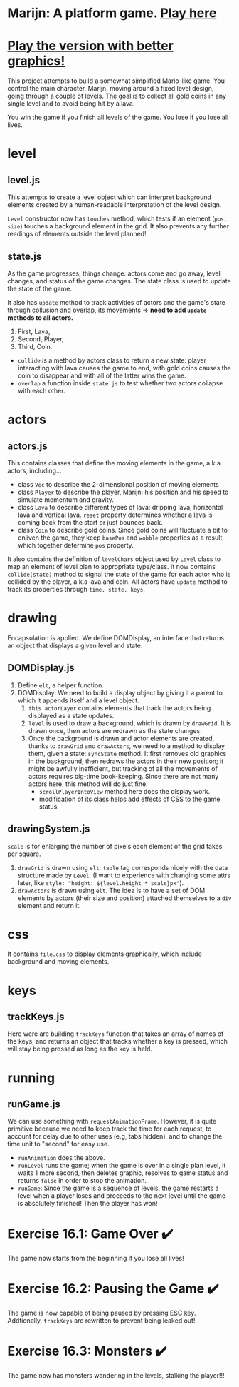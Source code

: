 # Marijn: A platform game. [Play here](https://htmlpreview.github.io/?https://github.com/SonTrungTo/Full_Stack/blob/master/EloquentJS/ch16/Marijn.html)
# [Play the version with better graphics!](https://htmlpreview.github.io/?https://github.com/SonTrungTo/Full_Stack/blob/master/EloquentJS/ch16/Marijn_canvas.html)
This project attempts to build a somewhat simplified Mario-like game. You control
the main character, Marijn, moving around a fixed level design, going through a couple of levels.
The goal is to collect all gold coins in any single level and to avoid being hit
by a lava.

You win the game if you finish all levels of the game. You lose if you lose all
lives.

# level
## level.js
This attempts to create a level object which can interpret background elements
created by a human-readable interpretation of the level design.

`Level` constructor now has `touches` method, which tests if an element (`pos, size`) touches
a background element in the grid. It also prevents any further readings of elements
outside the level planned!

## state.js
As the game progresses, things change: actors come and go away, level changes,
and status of the game changes. The state class is used to update the state of the game.

It also has `update` method to track activities of actors and the game's state through
collusion and overlap, its movements => **need to add `update` methods to all actors.**

1. First, Lava,
2. Second, Player,
3. Third, Coin.

* `collide` is a method by actors class to return a new state: player interacting
with lava causes the game to end, with gold coins causes the coin to disappear
and with all of the latter wins the game.
* `overlap` a function inside `state.js` to test whether two actors collapse
with each other.

# actors
## actors.js
This contains classes that define the moving elements in the game, a.k.a actors,
including...
* class `Vec` to describe the 2-dimensional position of moving elements
* class `Player` to describe the player, Marijn: his position and his speed to simulate
momentum and gravity.
* class `Lava` to describe different types of lava: dripping lava, horizontal lava
and vertical lava. `reset` property determines whether a lava is coming back from
the start or just bounces back.
* class `Coin` to describe gold coins. Since gold coins will fluctuate
a bit to enliven the game, they keep `basePos` and `wobble` properties as a result,
which together determine `pos` property.

It also contains the definition of `levelChars` object used by `Level` class
to map an element of level plan to appropriate type/class. It now contains
`collide(state)` method to signal the state of the game for each actor who is collided
by the player, a.k.a lava and coin. All actors have `update` method to track
its properties through `time, state, keys`.

# drawing
Encapsulation is applied. We define DOMDisplay, an interface that returns
an object that displays a given level and state.

## DOMDisplay.js
1. Define `elt`, a helper function.
1. DOMDisplay: We need to build a display object by giving it a parent to which
it appends itself and a level object.
   1. `this.actorLayer` contains elements that track the actors being displayed
   as a state updates.
   1. `level` is used to draw a background, which is drawn by `drawGrid`. It is
   drawn once, then actors are redrawn as the state changes.
   1. Once the background is drawn and actor elements are created, thanks to
   `drawGrid` and `drawActors`, we need to a method to display them, given a state:
   `syncState` method. It first removes old graphics in the background, then
   redraws the actors in their new position; it might be awfully inefficient,
   but tracking of all the movements of actors requires big-time book-keeping.
   Since there are not many actors here, this method will do just fine.
       * `scrollPlayerIntoView` method here does the display work.
       * modification of its class helps add effects of CSS to the game status.

## drawingSystem.js
`scale` is for enlarging the number of pixels each element of the grid takes per square.
1. `drawGrid` is drawn using `elt`. `table` tag corresponds nicely with the data
structure made by `Level`. (I want to experience with changing some attrs later,
like `style: "height: ${level.height * scale}px"`).
1. `drawActors` is drawn using `elt`. The idea is to have a set of DOM elements by
actors (their size and position) attached themselves to a `div` element and return it.

# css
It contains `file.css` to display elements graphically, which include background
and moving elements.

# keys

## trackKeys.js
Here were are building `trackKeys` function that takes an array of names of the keys,
and returns an object that tracks whether a key is pressed, which will stay
being pressed as long as the key is held.

# running

## runGame.js
We can use something with `requestAnimationFrame`. However, it is quite primitive
because we need to keep track the time for each request, to account for delay
due to other uses (e.g, tabs hidden), and to change the time unit to "second"
for easy use.

* `runAnimation` does the above.
* `runLevel` runs the game; when the game is over in a single plan level,
it waits 1 more second, then deletes graphic, resolves to game status and returns `false`
in order to stop the animation.
* `runGame`: Since the game is a sequence of levels, the game restarts a level
when a player loses and proceeds to the next level until the game is absolutely finished!
Then the player has won!

# Exercise 16.1: Game Over :heavy_check_mark:
The game now starts from the beginning if you lose all lives!

# Exercise 16.2: Pausing the Game :heavy_check_mark:
The game is now capable of being paused by pressing ESC key. Addtionally,
`trackKeys` are rewritten to prevent being leaked out!

# Exercise 16.3: Monsters :heavy_check_mark:
The game now has monsters wandering in the levels, stalking the player!!!
